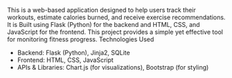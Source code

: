 This is a web-based application designed to help users track their workouts, estimate calories burned, and receive exercise recommendations.
It is Built using Flask (Python) for the backend and HTML, CSS, and JavaScript for the frontend. 
This project provides a simple yet effective tool for monitoring fitness progress.
Technologies Used
 - Backend: Flask (Python), Jinja2, SQLite
 - Frontend: HTML, CSS, JavaScript
 - APIs & Libraries: Chart.js (for visualizations), Bootstrap (for styling)
